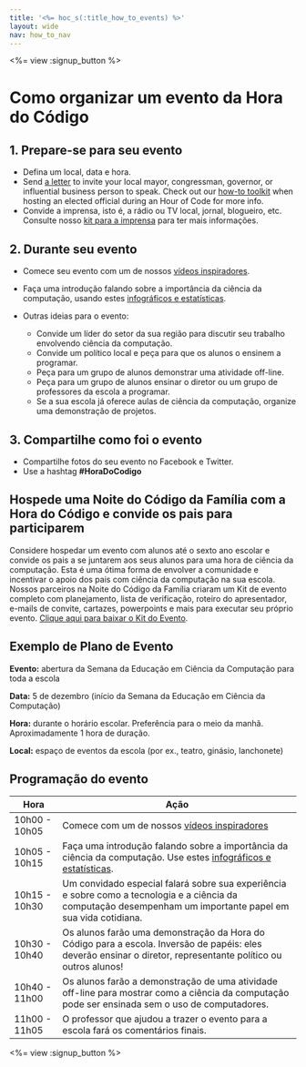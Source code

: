 ```yaml
---
title: '<%= hoc_s(:title_how_to_events) %>'
layout: wide
nav: how_to_nav
---
```

<%= view :signup_button %>

# Como organizar um evento da Hora do Código

## 1. Prepare-se para seu evento

- Defina um local, data e hora.
- Send [a letter](https://docs.google.com/a/code.org/document/d/1eP41sKW7y0qq_JvkRIgZK8dWYICaGRZ4CCDETXa78wY/edit) to invite your local mayor, congressman, governor, or influential business person to speak. Check out our [how-to toolkit](<%=resolve_url('/files/elected-official.pdf')%>) when hosting an elected official during an Hour of Code for more info.
- Convide a imprensa, isto é, a rádio ou TV local, jornal, blogueiro, etc. Consulte nosso [kit para a imprensa](<%= resolve_url('/promote/press-kit') %>) para ter mais informações.

## 2. Durante seu evento

- Comece seu evento com um de nossos [vídeos inspiradores](<%= resolve_url('/promote/resources#videos') %>).
- Faça uma introdução falando sobre a importância da ciência da computação, usando estes [infográficos e estatísticas](<%= resolve_url('/promote/stats') %>).   
      
    
- Outras ideias para o evento: 
    - Convide um líder do setor da sua região para discutir seu trabalho envolvendo ciência da computação.
    - Convide um político local e peça para que os alunos o ensinem a programar.
    - Peça para um grupo de alunos demonstrar uma atividade off-line.
    - Peça para um grupo de alunos ensinar o diretor ou um grupo de professores da escola a programar.
    - Se a sua escola já oferece aulas de ciência da computação, organize uma demonstração de projetos.

## 3. Compartilhe como foi o evento

- Compartilhe fotos do seu evento no Facebook e Twitter. 
- Use a hashtag **#HoraDoCodigo**

## Hospede uma Noite do Código da Família com a Hora do Código e convide os pais para participarem

Considere hospedar um evento com alunos até o sexto ano escolar e convide os pais a se juntarem aos seus alunos para uma hora de ciência da computação. Esta é uma ótima forma de envolver a comunidade e incentivar o apoio dos pais com ciência da computação na sua escola. Nossos parceiros na Noite do Código da Família criaram um Kit de evento completo com planejamento, lista de verificação, roteiro do apresentador, e-mails de convite, cartazes, powerpoints e mais para executar seu próprio evento. [Clique aqui para baixar o Kit do Evento](http://www.familycodenight.org/DownloadCodeDotOrg.html).

## Exemplo de Plano de Evento

**Evento:** abertura da Semana da Educação em Ciência da Computação para toda a escola

**Data:** 5 de dezembro (início da Semana da Educação em Ciência da Computação)

**Hora:** durante o horário escolar. Preferência para o meio da manhã. Aproximadamente 1 hora de duração.

**Local:** espaço de eventos da escola (por ex., teatro, ginásio, lanchonete)   
  


## Programação do evento

| Hora          | Ação                                                                                                                                                           |
| ------------- | -------------------------------------------------------------------------------------------------------------------------------------------------------------- |
| 10h00 - 10h05 | Comece com um de nossos [vídeos inspiradores](<%= resolve_url('/promote/resources#videos') %>)                                                                   |
| 10h05 - 10h15 | Faça uma introdução falando sobre a importância da ciência da computação. Use estes [infográficos e estatísticas](<%= resolve_url('/promote/stats') %>).       |
| 10h15 - 10h30 | Um convidado especial falará sobre sua experiência e sobre como a tecnologia e a ciência da computação desempenham um importante papel em sua vida cotidiana.  |
| 10h30 - 10h40 | Os alunos farão uma demonstração da Hora do Código para a escola. Inversão de papéis: eles deverão ensinar o diretor, representante político ou outros alunos! |
| 10h40 - 11h00 | Os alunos farão a demonstração de uma atividade off-line para mostrar como a ciência da computação pode ser ensinada sem o uso de computadores.                |
| 11h00 - 11h05 | O professor que ajudou a trazer o evento para a escola fará os comentários finais.                                                                             |

<%= view :signup_button %>
